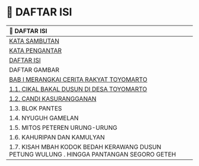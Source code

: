 # 📜 DAFTAR ISI

| 📜 **DAFTAR ISI** |  |
| :--- | :--- |
| [KATA SAMBUTAN](../) |  |
| [KATA PENGANTAR](../kata-pengantar.md) |  |
| [DAFTAR ISI](./) |  |
| DAFTAR GAMBAR |  |
| [BAB I MERANGKAI CERITA RAKYAT TOYOMARTO](sejarah-toyomarto/) |  |
| [          1.1. CIKAL BAKAL DUSUN DI DESA TOYOMARTO](sejarah-toyomarto/cikal-bakal-dusun-di-desa-toyomarto.md) |  |
|           [1.2. CANDI KASURANGGANAN ](sejarah-toyomarto/1.2.-candi-kasurangganan.md) |  |
|           1.3. BLOK PANTES |  |
|           1.4. NYUGUH GAMELAN |  |
|           1.5. MITOS PETEREN URUNG-URUNG |  |
|           1.6. KAHURIPAN DAN KAMULYAN |  |
|           1.7. KISAH MBAH KODOK BEDAH KERAWANG DUSUN PETUNG WULUNG                                        .                 HINGGA PANTANGAN SEGORO GETEH |  |





